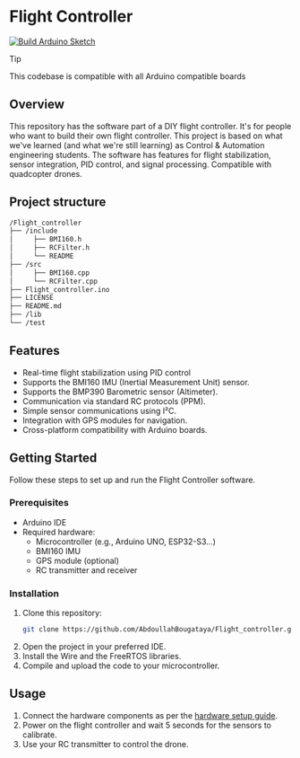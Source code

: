 # Flight Controller

[![Build Arduino Sketch](https://github.com/AbdoullahBougataya/Flight_controller/actions/workflows/main.yml/badge.svg)](https://github.com/AbdoullahBougataya/Flight_controller/actions/workflows/main.yml)

> [!TIP]
> This codebase is compatible with all Arduino compatible boards

## Overview

This repository has the software part of a DIY flight controller. It's for people who want to build their own flight controller. This project is based on what we've learned (and what we're still learning) as Control & Automation engineering students. The software has features for flight stabilization, sensor integration, PID control, and signal processing. Compatible with quadcopter drones.

## Project structure
``` sh
/Flight_controller
├── /include
│     ├── BMI160.h
│     ├── RCFilter.h
│     └── README
├── /src
│     ├── BMI160.cpp
│     └── RCFilter.cpp
├── Flight_controller.ino
├── LICENSE
├── README.md
├── /lib
└── /test
```

## Features

- Real-time flight stabilization using PID control
- Supports the BMI160 IMU (Inertial Measurement Unit) sensor.
- Supports the BMP390 Barometric sensor (Altimeter).
- Communication via standard RC protocols (PPM).
- Simple sensor communications using I²C.
- Integration with GPS modules for navigation.
- Cross-platform compatibility with Arduino boards.

## Getting Started

Follow these steps to set up and run the Flight Controller software.

### Prerequisites

- Arduino IDE
- Required hardware:
  - Microcontroller (e.g., Arduino UNO, ESP32-S3...)
  - BMI160 IMU
  - GPS module (optional)
  - RC transmitter and receiver

### Installation

1. Clone this repository:
   ```bash
   git clone https://github.com/AbdoullahBougataya/Flight_controller.git
   ```
2. Open the project in your preferred IDE.
3. Install the Wire and the FreeRTOS libraries.
4. Compile and upload the code to your microcontroller.

## Usage

1. Connect the hardware components as per the [hardware setup guide](#link-to-hardware-setup-guide).
2. Power on the flight controller and wait 5 seconds for the sensors to calibrate.
3. Use your RC transmitter to control the drone.
